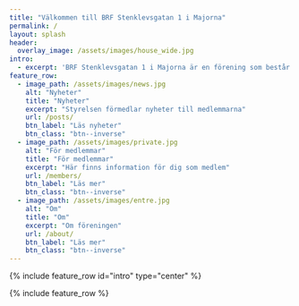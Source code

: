 ```yaml
---
title: "Välkommen till BRF Stenklevsgatan 1 i Majorna"
permalink: /
layout: splash
header:
  overlay_image: /assets/images/house_wide.jpg
intro: 
  - excerpt: 'BRF Stenklevsgatan 1 i Majorna är en förening som består av 27 lägenheter. Huset byggdes 1937 och föreningen bildades 2008.' 
feature_row:
  - image_path: /assets/images/news.jpg
    alt: "Nyheter"
    title: "Nyheter"
    excerpt: "Styrelsen förmedlar nyheter till medlemmarna"
    url: /posts/
    btn_label: "Läs nyheter"
    btn_class: "btn--inverse"
  - image_path: /assets/images/private.jpg
    alt: "För medlemmar"
    title: "För medlemmar"
    excerpt: "Här finns information för dig som medlem"
    url: /members/
    btn_label: "Läs mer"
    btn_class: "btn--inverse"
  - image_path: /assets/images/entre.jpg
    alt: "Om"
    title: "Om"
    excerpt: "Om föreningen"
    url: /about/
    btn_label: "Läs mer"
    btn_class: "btn--inverse"
---
```

{% include feature_row id="intro" type="center" %}

{% include feature_row %}